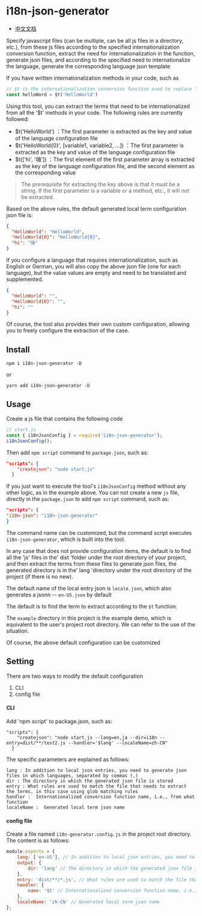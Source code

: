 # i18n-json-generator

- [中文文档](https://github.com/pekonchan/i18n-json-generator/tree/main/docs/readme-zh.md)

Specify javascript files (can be multiple, can be all js files in a directory, etc.), from these js files according to the specified internationalization conversion function, extract the need for internationalization in the function, generate json files, and according to the specified need to internationalize the language, generate the corresponding language json template

If you have written internationalization methods in your code, such as

```js
// $t is the internationalization conversion function used to replace "HelloWorld" with each language
const helloWord = $t('HelloWorld')
```
Using this tool, you can extract the terms that need to be internationalized from all the '$t' methods in your code. The following rules are currently followed:
- $t('HelloWorld') ：The first parameter is extracted as the key and value of the language configuration file
- $t('HelloWorld{0}', [variable1, variable2, ...]) ：The first parameter is extracted as the key and value of the language configuration file
- $t(['hi', '嗨']) ：The first element of the first parameter array is extracted as the key of the language configuration file, and the second element as the corresponding value

> The prerequisite for extracting the key above is that it must be a string. If the first parameter is a variable or a method, etc., it will not be extracted.

Based on the above rules, the default generated local term configuration json file is:
```json
{
  "HelloWorld": "HelloWorld",
  "HelloWorld{0}": "HelloWorld{0}",
  "hi": "嗨"
}
```
If you configure a language that requires internationalization, such as English or German, you will also copy the above json file (one for each language), but the value values are empty and need to be translated and supplemented.
```json
{
  "HelloWorld": "",
  "HelloWorld{0}": "",
  "hi": ""
}
```
Of course, the tool also provides their own custom configuration, allowing you to freely configure the extraction of the case.

## Install
```
npm i i18n-json-generator -D
```
or
```
yarn add i18n-json-generator -D
```

## Usage
Create a js file that contains the following code
```js
// start.js
const { i18nJsonConfig } = require('i18n-json-generator');
i18nJsonConfig();
```
Then add `npm script` command to `package.json`, such as:
```json
"scripts": {
    "createjson": "node start.js"
  }
```

If you just want to execute the tool's `i18nJsonConfig` method without any other logic, as in the example above. You can not create a new `js` file, directly in the `package.json` to add `npm script` command, such as:
```json
"scripts": {
"i18n-json": "i18n-json-generator"
}
```
The command name can be customized, but the command script executes `i18n-json-generator`, which is built into the tool.

In any case that does not provide configuration items, the default is to find all the 'js' files in the' dist 'folder under the root directory of your project, and then extract the terms from these files to generate json files, the generated directory is in the' lang 'directory under the root directory of the project (if there is no new).

The default name of the local entry json is `locale.json`, which also generates a jsonn -- `en-US.json` by default

The default is to find the term to extract according to the `$t` function.

The `example` directory in this project is the example demo, which is equivalent to the user's project root directory. We can refer to the use of the situation.

Of course, the above default configuration can be customized

## Setting
There are two ways to modify the default configuration
1. CLI
2. config file

#### CLI
Add 'npm script' to package.json, such as:
```
"scripts": {
    "createjson": "node start.js --lang=en,ja --dir=i18n --entry=dist/**/test2.js --handler='$lang' --localeName=zh-CN"
  }
```
The specific parameters are explained as follows:
```
lang : In addition to local json entries, you need to generate json files in which languages, separated by commas (,)
dir : The directory in which the generated json file is stored
entry : What rules are used to match the file that needs to extract the terms, in this case using glob matching rules
handler :  Internationalized conversion function name, i.e., from what function
localeName :  Generated local term json name
```
#### config file
Create a file named `i18n-generator.config.js` in the project root directory. The content is as follows:
```js
module.exports = {
    lang: ['en-US'], // In addition to local json entries, you need to generate json files in which languages
    output: {
        dir: 'lang' // The directory in which the generated json file is stored
    },
    entry: 'dist/**/*.js', // What rules are used to match the file that needs to extract the terms, in this case using glob matching rules
    handler: {
        name: '$t' // Internationalized conversion function name, i.e., from what function
    },
    localeName: 'zh-CN' // Generated local term json name
};
```
